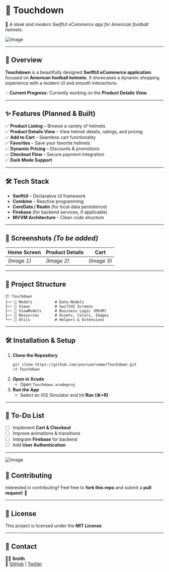 # 📲 Touchdown

🏈 *A sleek and modern SwiftUI eCommerce app for American football helmets.*

![Image](https://github.com/user-attachments/assets/76d16856-5bb2-48df-b8fe-5b557cf9e0f2)

---

## 🚀 Overview
**Touchdown** is a beautifully designed **SwiftUI eCommerce application** focused on **American football helmets**. It showcases a dynamic shopping experience with a modern UI and smooth interactions.

💡 **Current Progress:** Currently working on the **Product Details View.**

---

## ✨ Features (Planned & Built)
✅ **Product Listing** – Browse a variety of helmets  
✅ **Product Details View** – View helmet details, ratings, and pricing  
✅ **Add to Cart** – Seamless cart functionality  
✅ **Favorites** – Save your favorite helmets  
✅ **Dynamic Pricing** – Discounts & promotions  
✅ **Checkout Flow** – Secure payment integration  
✅ **Dark Mode Support**  

---

## 🛠 Tech Stack
- **SwiftUI** – Declarative UI framework  
- **Combine** – Reactive programming  
- **CoreData / Realm** (for local data persistence)  
- **Firebase** (for backend services, if applicable)  
- **MVVM Architecture** – Clean code structure  

---

## 📸 Screenshots *(To be added)*
| Home Screen | Product Details | Cart |
|------------|----------------|------|
| *(Image 1)* | *(Image 2)* | *(Image 3)* |

---

## 📂 Project Structure
```
📦 Touchdown
├── 📁 Models          # Data Models
├── 📁 Views           # SwiftUI Screens
├── 📁 ViewModels      # Business Logic (MVVM)
├── 📁 Resources       # Assets, Colors, Images
└── 📁 Utils           # Helpers & Extensions
```

---

## 🛠 Installation & Setup
1. **Clone the Repository**
   ```bash
   git clone https://github.com/yourusername/Touchdown.git
   cd Touchdown
   ```
2. **Open in Xcode**  
   - Open `Touchdown.xcodeproj`  
3. **Run the App**  
   - Select an iOS Simulator and hit **Run (⌘+R)**  

---

## 📌 To-Do List
- [ ] Implement **Cart & Checkout**  
- [ ] Improve animations & transitions  
- [ ] Integrate **Firebase** for backend  
- [ ] Add **User Authentication**  

---
![Image](https://github.com/user-attachments/assets/e07bcc45-6d0a-4661-b281-5fa36dad0a65)

## 🤝 Contributing
Interested in contributing? Feel free to **fork this repo** and submit a **pull request**! 🚀

---


## 📜 License
This project is licensed under the **MIT License**.


---

## 📧 Contact
👨‍💻 **Smith**  
🔗 [GitHub](https://github.com/yourusername) | [Twitter](https://twitter.com/yourhandle)
